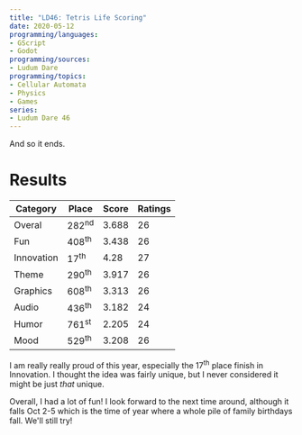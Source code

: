 ```yaml
---
title: "LD46: Tetris Life Scoring"
date: 2020-05-12
programming/languages:
- GScript
- Godot
programming/sources:
- Ludum Dare
programming/topics:
- Cellular Automata
- Physics
- Games
series:
- Ludum Dare 46
---
```

And so it ends. 

# Results

| Category      | Place             | Score | Ratings |
|---------------|-------------------|-------|---------|
| Overal        | 282<sup>nd</sup>  | 3.688 | 26      |
| Fun           | 408<sup>th</sup>  | 3.438 | 26      |
| Innovation    | 17<sup>th</sup>   | 4.28  | 27      |
| Theme         | 290<sup>th</sup>  | 3.917 | 26      |
| Graphics      | 608<sup>th</sup>  | 3.313 | 26      |
| Audio         | 436<sup>th</sup>  | 3.182 | 24      |
| Humor         | 761<sup>st</sup>  | 2.205 | 24      |
| Mood          | 529<sup>th</sup>  | 3.208 | 26      |

<!--more-->

I am really really proud of this year, especially the 17<sup>th</sup> place finish in Innovation. I thought the idea was fairly unique, but I never considered it might be just *that* unique. 

Overall, I had a lot of fun! I look forward to the next time around, although it falls Oct 2-5 which is the time of year where a whole pile of family birthdays fall. We'll still try!